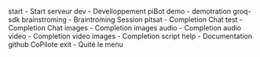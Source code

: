 start - Start serveur
dev - Develloppement piBot
demo - demotration groq-sdk
brainstroming - Braintroming Session
pitsat - Completion Chat
test - Completion Chat
images - Completion images
audio - Completion audio
video - Completion video
images - Completion script
help - Documentation github CoPilote
exit - Quité le menu